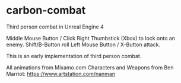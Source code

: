 # carbon-combat
Third person combat in Unreal Engine 4

Middle Mouse Button / Click Right Thumbstick (Xbox) to lock onto an enemy.
Shift/B-Button roll
Left Mouse Button / X-Button attack.

This is an early implementation of third person combat.

All animations from Mixamo.com
Characters and Weapons from Ben Marriot: https://www.artstation.com/nanman
